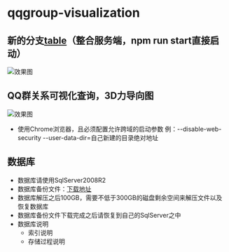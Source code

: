 # qqgroup-visualization

## 新的分支[table](https://github.com/gstok/qqgroup-visualization/tree/table)（整合服务端，npm run start直接启动）
![效果图](https://github.com/gstok/qqgroup-visualization/blob/table/img/1.png)

## QQ群关系可视化查询，3D力导向图
![效果图](https://github.com/gstok/qqgroup-visualization/blob/master/result/1.jpg)
- 使用Chrome浏览器，且必须配置允许跨域的启动参数 例：--disable-web-security --user-data-dir=自己新建的目录绝对地址

## 数据库
+ 数据库请使用SqlServer2008R2
+ 数据库备份文件：[下载地址](https://pan.baidu.com/s/1bz36WurfQIuyBRykyqXBug)
+ 数据库解压之后100GB，需要不低于300GB的磁盘剩余空间来解压文件以及恢复数据库
+ 数据库备份文件下载完成之后请恢复到自己的SqlServer之中
+ 数据库说明
    + 索引说明
    + 存储过程说明
